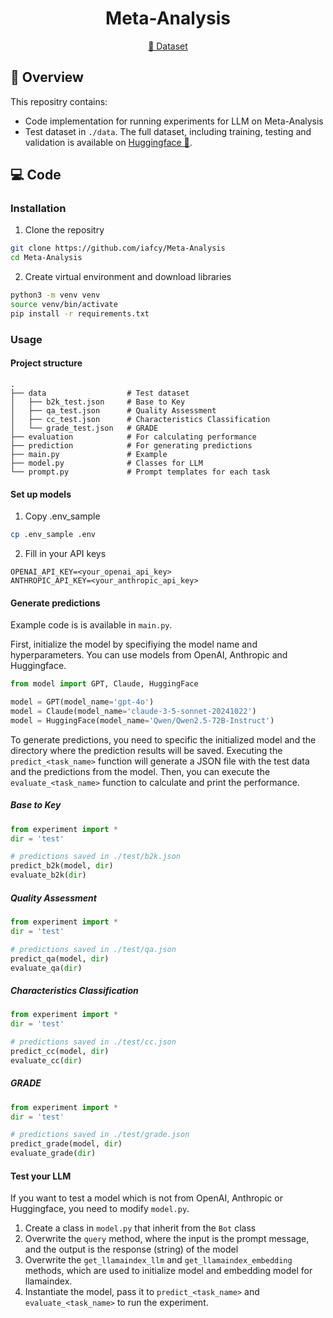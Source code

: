 <div align= "center">
    <h1>Meta-Analysis</h1>
</div>

<p align="center">
   <a href="https://huggingface.co/collections/iafcy/meta-analysis-67acaf78f9de76315b8fe199" target="_blank">🤗 Dataset</a>
</p>

## 📖 Overview

This repositry contains:
- Code implementation for running experiments for LLM on Meta-Analysis
- Test dataset in `./data`. The full dataset, including training, testing and validation is available on [Huggingface 🤗](https://huggingface.co/collections/iafcy/meta-analysis-67acaf78f9de76315b8fe199).

## 💻️ Code

### Installation
1. Clone the repositry
```bash
git clone https://github.com/iafcy/Meta-Analysis
cd Meta-Analysis
```
2. Create virtual environment and download libraries
```bash
python3 -m venv venv
source venv/bin/activate
pip install -r requirements.txt
```

### Usage

#### Project structure
```
.
├── data                  # Test dataset
│   ├── b2k_test.json     # Base to Key
│   ├── qa_test.json      # Quality Assessment
│   ├── cc_test.json      # Characteristics Classification
│   └── grade_test.json   # GRADE
├── evaluation            # For calculating performance
├── prediction            # For generating predictions
├── main.py               # Example
├── model.py              # Classes for LLM
└── prompt.py             # Prompt templates for each task
```

#### Set up models
1. Copy .env_sample
```bash
cp .env_sample .env
```

2. Fill in your API keys
```
OPENAI_API_KEY=<your_openai_api_key>
ANTHROPIC_API_KEY=<your_anthropic_api_key>
```

#### Generate predictions
Example code is is available in `main.py`.

First, initialize the model by specifiying the model name and hyperparameters. You can use models from OpenAI, Anthropic and Huggingface.
```python
from model import GPT, Claude, HuggingFace

model = GPT(model_name='gpt-4o')
model = Claude(model_name='claude-3-5-sonnet-20241022')
model = HuggingFace(model_name='Qwen/Qwen2.5-72B-Instruct')
```

To generate predictions, you need to  specific the initialized model and the directory where the prediction results will be saved.
Executing the `predict_<task_name>` function will generate a JSON file with the test data and the predictions from the model.
Then, you can execute the `evaluate_<task_name>` function to calculate and print the performance.

##### Base to Key
```python
from experiment import *
dir = 'test'

# predictions saved in ./test/b2k.json
predict_b2k(model, dir)
evaluate_b2k(dir)
```

##### Quality Assessment
```python
from experiment import *
dir = 'test'

# predictions saved in ./test/qa.json
predict_qa(model, dir)
evaluate_qa(dir)
```

##### Characteristics Classification
```python
from experiment import *
dir = 'test'

# predictions saved in ./test/cc.json
predict_cc(model, dir)
evaluate_cc(dir)
```

##### GRADE
```python
from experiment import *
dir = 'test'

# predictions saved in ./test/grade.json
predict_grade(model, dir)
evaluate_grade(dir)
```

#### Test your LLM
If you want to test a model which is not from OpenAI, Anthropic or Huggingface, you need to modify `model.py`.
1. Create a class in `model.py` that inherit from the `Bot` class
2. Overwrite the `query` method, where the input is the prompt message, and the output is the response (string) of the model
3. Overwrite the `get_llamaindex_llm` and `get_llamaindex_embedding` methods, which are used to initialize model and embedding model for llamaindex.
4. Instantiate the model, pass it to `predict_<task_name>` and `evaluate_<task_name>` to run the experiment.
